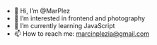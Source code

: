 - 👋 Hi, I’m @MarPlez
- 👀 I’m interested in frontend and photography
- 🌱 I’m currently learning JavaScript
- 📫 How to reach me: marcinplezia@gmail.com
